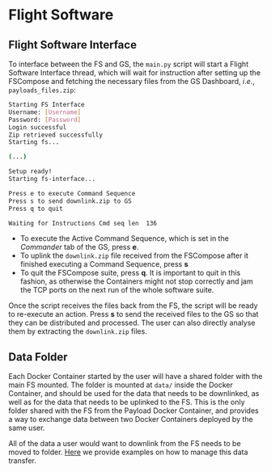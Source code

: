 
# Flight Software

## Flight Software Interface

To interface between the FS and GS, the `main.py` script will start a Flight Software Interface thread, which will wait for instruction after setting up the FSCompose and fetching the necessary files from the GS Dashboard, $i.e.$, `payloads_files.zip`: 

``` bash
Starting FS Interface
Username: [Username]
Password: [Password]
Login successful
Zip retrieved successfully
Starting fs...

(...)

Setup ready!
Starting fs-interface...

Press e to execute Command Sequence
Press s to send downlink.zip to GS
Press q to quit

Waiting for Instructions Cmd seq len  136
```

- To execute the Active Command Sequence, which is set in the *Commander* tab of the GS, press **e**.
- To uplink the `downlink.zip` file received from the FSCompose after it finished executing a Command Sequence, press **s**
- To quit the FSCompose suite, press **q**. It is important to quit in this fashion, as otherwise the Containers might not stop correctly and jam the TCP ports on the next run of the whole software suite.

Once the script receives the files back from the FS, the script will be ready to re-execute an action. Press **s** to send the received files to the GS so that they can be distributed and processed. The user can also directly analyse them by extracting the `downlink.zip` files.


## Data Folder

Each Docker Container started by the user will have a shared folder with the main FS mounted. The folder is mounted at `data/` inside the Docker Container, and should be used for the data that needs to be downlinked, as well as for the data that needs to be uplinked to the FS. This is the only folder shared with the FS from the Payload Docker Container, and provides a way to exchange data between two Docker Containers deployed by the same user.

All of the data a user would want to downlink from the FS needs to be moved to folder. [Here](../6.Examples/README.md) we provide examples on how to manage this data transfer.  


